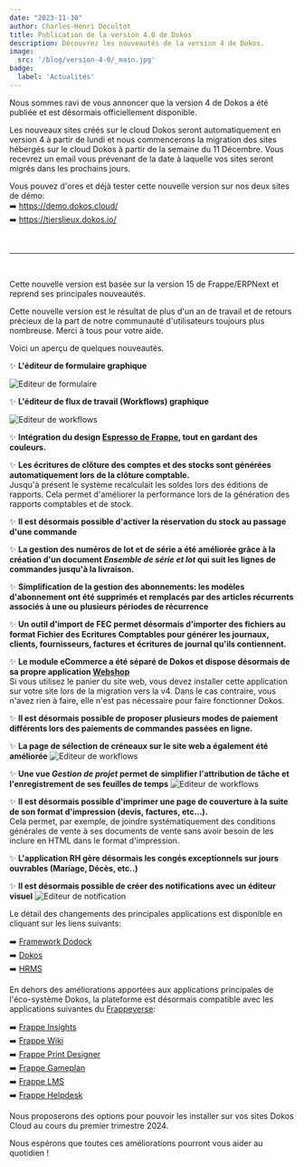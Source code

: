 ```yaml
---
date: "2023-11-30"
author: Charles-Henri Decultot
title: Publication de la version 4.0 de Dokos
description: Découvrez les nouveautés de la version 4 de Dokos.
image:
  src: '/blog/version-4-0/_main.jpg'
badge:
  label: 'Actualités'
---
```


Nous sommes ravi de vous annoncer que la version 4 de Dokos a été publiée et est désormais officiellement disponible. 

Les nouveaux sites créés sur le cloud Dokos seront automatiquement en version 4 à partir de lundi et nous commencerons la migration des sites hébergés sur le cloud Dokos à partir de la semaine du 11 Décembre. Vous recevrez un email vous prévenant de la date à laquelle vos sites seront migrés dans les prochains jours.

Vous pouvez d'ores et déjà tester cette nouvelle version sur nos deux sites de démo:  
➡️ https://demo.dokos.cloud/  
➡️ https://tierslieux.dokos.io/  

<br>  

---
<br>

Cette nouvelle version est basée sur la version 15 de Frappe/ERPNext et reprend ses principales nouveautés. 

Cette nouvelle version est le résultat de plus d'un an de travail et de retours précieux de la part de notre communauté d'utilisateurs toujours plus nombreuse. Merci à tous pour votre aide.

Voici un aperçu de quelques nouveautés.

✨ **L'éditeur de formulaire graphique**

![Editeur de formulaire](/images/blog/version-4/form_builder.png)

✨ **L'éditeur de flux de travail (Workflows) graphique**

![Editeur de workflows](/images/blog/version-4/workflow_builder.png)

✨ **Intégration du design [Espresso de Frappe](https://frappeui.com/), tout en gardant des couleurs.**

✨ **Les écritures de clôture des comptes et des stocks sont générées automatiquement lors de la clôture comptable.**  
Jusqu'à présent le système recalculait les soldes lors des éditions de rapports. Cela permet d'améliorer la performance lors de la génération des rapports comptables et de stock.

✨ **Il est désormais possible d'activer la réservation du stock au passage d'une commande**

✨ **La gestion des numéros de lot et de série a été améliorée grâce à la création d'un document *Ensemble de série et lot* qui suit les lignes de commandes jusqu'à la livraison.**

✨ **Simplification de la gestion des abonnements: les modèles d'abonnement ont été supprimés et remplacés par des articles récurrents associés à une ou plusieurs périodes de récurrence**

✨ **Un outil d'import de FEC permet désormais d'importer des fichiers au format Fichier des Ecritures Comptables pour générer les journaux, clients, fournisseurs, factures et écritures de journal qu'ils contiennent.**

✨ **Le module eCommerce a été séparé de Dokos et dispose désormais de sa propre application [Webshop](https://gitlab.com/dokos/webshop)**  
Si vous utilisez le panier du site web, vous devez installer cette application sur votre site lors de la migration vers la v4. Dans le cas contraire, vous n'avez rien à faire, elle n'est pas nécessaire pour faire fonctionner Dokos.

✨ **Il est désormais possible de proposer plusieurs modes de paiement différents lors des paiements de commandes passées en ligne.**

✨ **La page de sélection de créneaux sur le site web a également été améliorée**
![Editeur de workflows](/images/blog/version-4/item_booking.png)

✨ **Une vue *Gestion de projet* permet de simplifier l'attribution de tâche et l'enregistrement de ses feuilles de temps**
![Editeur de workflows](/images/blog/version-4/project_management.png)

✨ **Il est désormais possible d'imprimer une page de couverture à la suite de son format d'impression (devis, factures, etc...).**  
Cela permet, par exemple, de joindre systématiquement des conditions générales de vente à ses documents de vente sans avoir besoin de les inclure en HTML dans le format d'impression.

✨ **L'application RH gère désormais les congés exceptionnels sur jours ouvrables (Mariage, Décès, etc..)**

✨ **Il est désormais possible de créer des notifications avec un éditeur visuel**
![Editeur de notification](/images/blog/version-4/notification_builder.png)


Le détail des changements des principales applications est disponible en cliquant sur les liens suivants:

➡️ [Framework Dodock](https://doc.dokos.io/dodock/versions/v4.x.x/v4_0_0)  
➡️ [Dokos](https://doc.dokos.io/dokos/versions/v4.x.x/v4_0_0)  
➡️ [HRMS](https://doc.dokos.io/dokos/hrms/versions/v4.x.x/v4_0_0)  


En dehors des améliorations apportées aux applications principales de l'éco-système Dokos, la plateforme est désormais compatible avec les applications suivantes du [Frappeverse](https://frappe.io/frappeverse):

➡️ [Frappe Insights](https://frappeinsights.com/)  
➡️ [Frappe Wiki](https://frappe.io/wiki)  
➡️ [Frappe Print Designer](https://github.com/frappe/print_designer)  
➡️ [Frappe Gameplan](https://github.com/frappe/gameplan)  
➡️ [Frappe LMS](https://frappelms.com/)  
➡️ [Frappe Helpdesk](https://frappedesk.com/)  

Nous proposerons des options pour pouvoir les installer sur vos sites Dokos Cloud au cours du premier trimestre 2024.

Nous espérons que toutes ces améliorations pourront vous aider au quotidien !
